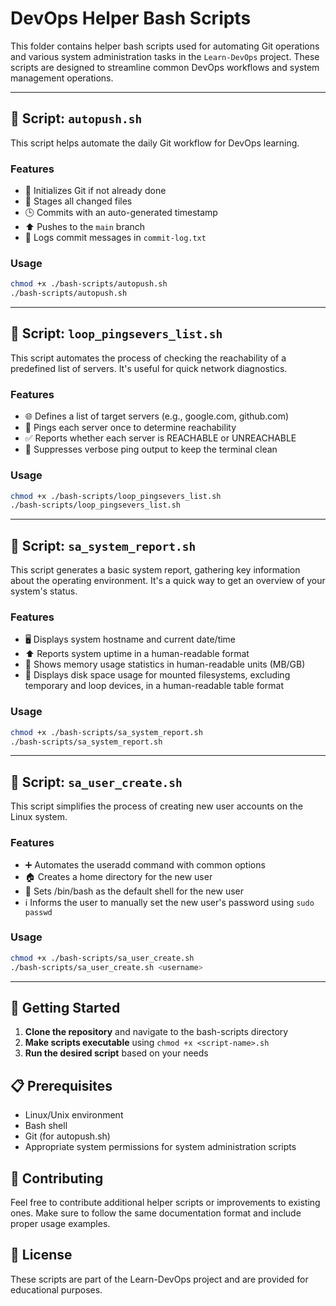 # DevOps Helper Bash Scripts

This folder contains helper bash scripts used for automating Git operations and various system administration tasks in the `Learn-DevOps` project. These scripts are designed to streamline common DevOps workflows and system management operations.

---

## 📜 Script: `autopush.sh`

This script helps automate the daily Git workflow for DevOps learning.

### Features
- 🧠 Initializes Git if not already done
- 📂 Stages all changed files
- 🕒 Commits with an auto-generated timestamp
- ⬆️ Pushes to the `main` branch
- 📑 Logs commit messages in `commit-log.txt`

### Usage
```bash
chmod +x ./bash-scripts/autopush.sh
./bash-scripts/autopush.sh
```

---

## 📜 Script: `loop_pingsevers_list.sh`

This script automates the process of checking the reachability of a predefined list of servers. It's useful for quick network diagnostics.

### Features
- 🌐 Defines a list of target servers (e.g., google.com, github.com)
- 🎯 Pings each server once to determine reachability
- ✅ Reports whether each server is REACHABLE or UNREACHABLE
- 🤫 Suppresses verbose ping output to keep the terminal clean

### Usage
```bash
chmod +x ./bash-scripts/loop_pingsevers_list.sh
./bash-scripts/loop_pingsevers_list.sh
```

---

## 📜 Script: `sa_system_report.sh`

This script generates a basic system report, gathering key information about the operating environment. It's a quick way to get an overview of your system's status.

### Features
- 🖥️ Displays system hostname and current date/time
- ⬆️ Reports system uptime in a human-readable format
- 🧠 Shows memory usage statistics in human-readable units (MB/GB)
- 💾 Displays disk space usage for mounted filesystems, excluding temporary and loop devices, in a human-readable table format

### Usage
```bash
chmod +x ./bash-scripts/sa_system_report.sh
./bash-scripts/sa_system_report.sh
```

---

## 📜 Script: `sa_user_create.sh`

This script simplifies the process of creating new user accounts on the Linux system.

### Features
- ➕ Automates the useradd command with common options
- 🏠 Creates a home directory for the new user
- 🐚 Sets /bin/bash as the default shell for the new user
- ℹ️ Informs the user to manually set the new user's password using `sudo passwd`

### Usage
```bash
chmod +x ./bash-scripts/sa_user_create.sh
./bash-scripts/sa_user_create.sh <username>
```

---

## 🚀 Getting Started

1. **Clone the repository** and navigate to the bash-scripts directory
2. **Make scripts executable** using `chmod +x <script-name>.sh`
3. **Run the desired script** based on your needs

## 📋 Prerequisites

- Linux/Unix environment
- Bash shell
- Git (for autopush.sh)
- Appropriate system permissions for system administration scripts

## 🤝 Contributing

Feel free to contribute additional helper scripts or improvements to existing ones. Make sure to follow the same documentation format and include proper usage examples.

## 📄 License

These scripts are part of the Learn-DevOps project and are provided for educational purposes.
